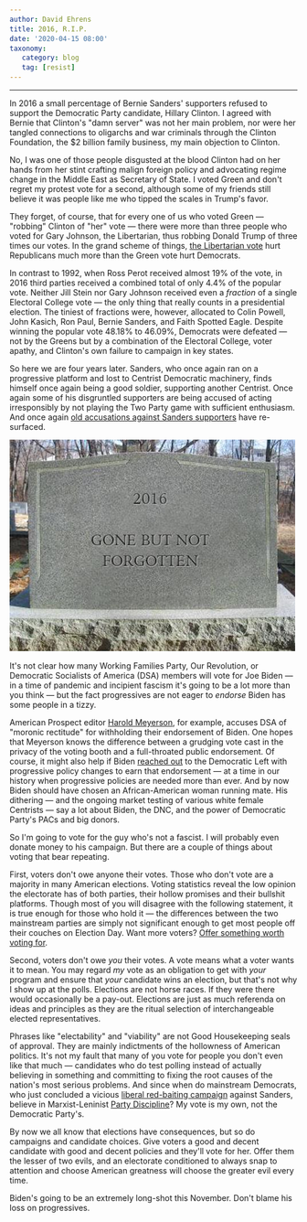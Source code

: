 ```yaml
---
author: David Ehrens
title: 2016, R.I.P.
date: '2020-04-15 08:00'
taxonomy:
   category: blog
   tag: [resist]
---
```

---

In 2016 a small percentage of Bernie Sanders' supporters refused to support the Democratic Party candidate, Hillary Clinton. I agreed with Bernie that Clinton's "damn server" was not her main problem, nor were her tangled connections to oligarchs and war criminals through the Clinton Foundation, the $2 billion family business, my main objection to Clinton. 

No, I was one of those people disgusted at the blood Clinton had on her hands from her stint crafting malign foreign policy and advocating regime change in the Middle East as Secretary of State. I voted Green and don't regret my protest vote for a second, although some of my friends still believe it was people like me who tipped the scales in Trump's favor.

They forget, of course, that for every one of us who voted Green — "robbing" Clinton of "her" vote —  there were more than three people who voted for Gary Johnson, the Libertarian, thus robbing Donald Trump of three times our votes. In the grand scheme of things, [the Libertarian vote](https://en.wikipedia.org/wiki/2016_United_States_presidential_election) hurt Republicans much more than the Green vote hurt Democrats. 

In contrast to 1992, when Ross Perot received almost 19% of the vote, in 2016 third parties received a combined total of only 4.4% of the popular vote. Neither Jill Stein nor Gary Johnson received even a *fraction* of a single Electoral College vote — the only thing that really counts in a presidential election. The tiniest of fractions were, however, allocated to Colin Powell, John Kasich, Ron Paul, Bernie Sanders, and Faith Spotted Eagle. Despite winning the popular vote 48.18% to 46.09%, Democrats were defeated — not by the Greens but by a combination of the Electoral College, voter apathy, and Clinton's own failure to campaign in key states.

So here we are four years later. Sanders, who once again ran on a progressive platform and lost to Centrist Democratic machinery, finds himself once again being a good soldier, supporting another Centrist. Once again some of his disgruntled supporters are being accused of acting irresponsibly by not playing the Two Party game with sufficient enthusiasm. And once again [old accusations against Sanders supporters](https://newrepublic.com/article/157302/joe-biden-bernie-sanders-dsa-endorsement) have re-surfaced.

![](2016.jpg)

It's not clear how many Working Families Party, Our Revolution, or Democratic Socialists of America (DSA) members will vote for Joe Biden — in a time of pandemic and incipient fascism it's going to be a lot more than you think — but the fact progressives are not eager to *endorse* Biden has some people in a tizzy. 

American Prospect editor [Harold Meyerson](https://prospect.org/blogs/tap/dsa-and-the-threat-of-moronic-rectitude/), for example, accuses DSA of "moronic rectitude" for withholding their endorsement of Biden. One hopes that Meyerson knows the difference between a grudging vote cast in the privacy of the voting booth and a full-throated public endorsement. Of course, it might also help if Biden [reached out](https://www.nytimes.com/2020/04/13/us/politics/aoc-progressives-joe-biden.html) to the Democratic Left with progressive policy changes to earn that endorsement — at a time in our history when progressive policies are needed more than ever. And by now Biden should have chosen an African-American woman running mate. His dithering — and the ongoing market testing of various white female Centrists — say a lot about Biden, the DNC, and the power of Democratic Party's PACs and big donors.

So I'm going to vote for the guy who's not a fascist. I will probably even donate money to his campaign. But there are a couple of things about voting that bear repeating.

First, voters don't owe anyone their votes. Those who don't vote are a majority in many American elections. Voting statistics reveal the low opinion the electorate has of both parties, their hollow promises and their bullshit platforms. Though most of you will disagree with the following statement, it is true enough for those who hold it — the differences between the two mainstream parties are simply not significant enough to get most people off their couches on Election Day. Want more voters? [Offer something worth voting for](https://thehill.com/homenews/campaign/311244-poll-majority-of-americans-who-didnt-vote-in-election-dont-regret-it).

Second, voters don't owe *you* their votes. A vote means what a voter wants it to mean. You may regard *my* vote as an obligation to get with *your* program and ensure that *your* candidate wins an election, but that's not why I show up at the polls. Elections are not horse races. If they were there would occasionally be a pay-out. Elections are just as much referenda on ideas and principles as they are the ritual selection of interchangeable elected representatives. 

Phrases like "electability" and "viability" are not Good Housekeeping seals of approval. They are mainly indictments of the hollowness of American politics. It's not my fault that many of you vote for people you don't even like that much — candidates who do test polling instead of actually believing in something and committing to fixing the root causes of the nation's most serious problems. And since when do mainstream Democrats, who just concluded a vicious [liberal red-baiting campaign](https://www.counterpunch.org/2020/02/25/the-liberal-medias-propaganda-war-on-bernie-sanders/) against Sanders, believe in Marxist-Leninist [Party Discipline](https://encyclopedia2.thefreedictionary.com/Party+Discipline)? My vote is my own, not the Democratic Party's.

By now we all know that elections have consequences, but so do campaigns and candidate choices. Give voters a good and decent candidate with good and decent policies and they'll vote for her. Offer them the lesser of two evils, and an electorate conditioned to always snap to attention and choose American greatness will choose the greater evil every time. 

Biden's going to be an extremely long-shot this November. Don't blame his loss on progressives.

